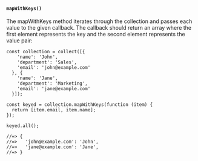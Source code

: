 #### ``mapWithKeys()``
The mapWithKeys method iterates through the collection and passes each value to the given callback. The callback should return an array where the first element represents the key and the second element represents the value pair:
	
	const collection = collect([{
	    'name': 'John',
	    'department': 'Sales',
	    'email': 'john@example.com'
	  }, {
	    'name': 'Jane',
	    'department': 'Marketing',
	    'email': 'jane@example.com'
	  }]);
	
	const keyed = collection.mapWithKeys(function (item) {
	  return [item.email, item.name];
	});
	
	keyed.all();
	
	//=> {
	//=>   'john@example.com': 'John',
	//=>   'jane@example.com': 'Jane',
	//=> }